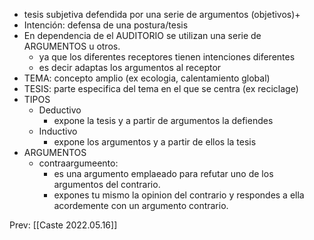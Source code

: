 - tesis subjetiva defendida por una serie de argumentos (objetivos)+
- Intención: defensa de una postura/tesis
- En dependencia de el AUDITORIO se utilizan una serie de ARGUMENTOS u otros.
	- ya que los diferentes receptores tienen intenciones diferentes
	- es decir adaptas los argumentos al receptor
- TEMA: concepto amplio (ex ecologia, calentamiento global)
- TESIS: parte especifica del tema en el que se centra (ex reciclage)
- TIPOS
	- Deductivo 
		- expone la tesis y a partir de argumentos la defiendes
	- Inductivo
		- expone los argumentos y a partir de ellos la tesis
- ARGUMENTOS
	- contraargumeento: 
		- es una argumento emplaeado para refutar uno de los argumentos del contrario.
		- expones tu mismo la opinion del contrario y respondes a ella acordemente con un argumento contrario.


Prev: [[Caste 2022.05.16]]